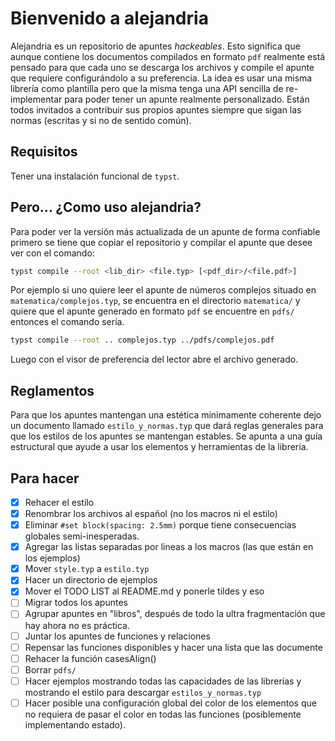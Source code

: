 # Bienvenido a alejandria
Alejandria es un repositorio de apuntes _hackeables_. Esto significa que aunque contiene los documentos compilados en formato `pdf` realmente está pensado para que cada uno se descarga los archivos y compile el apunte que requiere configurándolo a su preferencia. La idea es usar una misma librería como plantilla pero que la misma tenga una API sencilla de re-implementar para poder tener un apunte realmente personalizado. Están todos invitados a contribuir sus propios apuntes siempre que sigan las normas (escritas y si no de sentido común).

## Requisitos
Tener una instalación funcional de `typst`.

## Pero... ¿Como uso alejandria?
Para poder ver la versión más actualizada de un apunte de forma confiable primero se tiene que copiar el repositorio y compilar el apunte que desee ver con el comando:

```bash
typst compile --root <lib_dir> <file.typ> [<pdf_dir>/<file.pdf>]
```

Por ejemplo si uno quiere leer el apunte de números complejos situado en `matematica/complejos.typ`, se encuentra en el directorio `matematica/` y quiere que el apunte generado en formato `pdf` se encuentre en `pdfs/` entonces el comando sería.

```bash
typst compile --root .. complejos.typ ../pdfs/complejos.pdf
```

Luego con el visor de preferencia del lector abre el archivo generado.

## Reglamentos
Para que los apuntes mantengan una estética mínimamente coherente dejo un documento llamado `estilo_y_normas.typ` que dará reglas generales para que los estilos de los apuntes se mantengan estables. Se apunta a una guía estructural que ayude a usar los elementos y herramientas de la librería.

## Para hacer
- [x] Rehacer el estilo
- [x] Renombrar los archivos al español (no los macros ni el estilo)
- [x] Eliminar `#set block(spacing: 2.5mm)` porque tiene consecuencias globales semi-inesperadas.
- [x] Agregar las listas separadas por lineas a los macros (las que están en los ejemplos)
- [x] Mover `style.typ` a `estilo.typ`
- [x] Hacer un directorio de ejemplos
- [x] Mover el TODO LIST al README.md y ponerle tildes y eso
- [ ] Migrar todos los apuntes
- [ ] Agrupar apuntes en "libros", después de todo la ultra fragmentación que hay ahora no es práctica.
- [ ] Juntar los apuntes de funciones y relaciones
- [ ] Repensar las funciones disponibles y hacer una lista que las documente
- [ ] Rehacer la función casesAlign()
- [ ] Borrar `pdfs/`
- [ ] Hacer ejemplos mostrando todas las capacidades de las librerías y mostrando el estilo para descargar `estilos_y_normas.typ`
- [ ] Hacer posible una configuración global del color de los elementos que no requiera de pasar el color en todas las funciones (posiblemente implementando estado).
